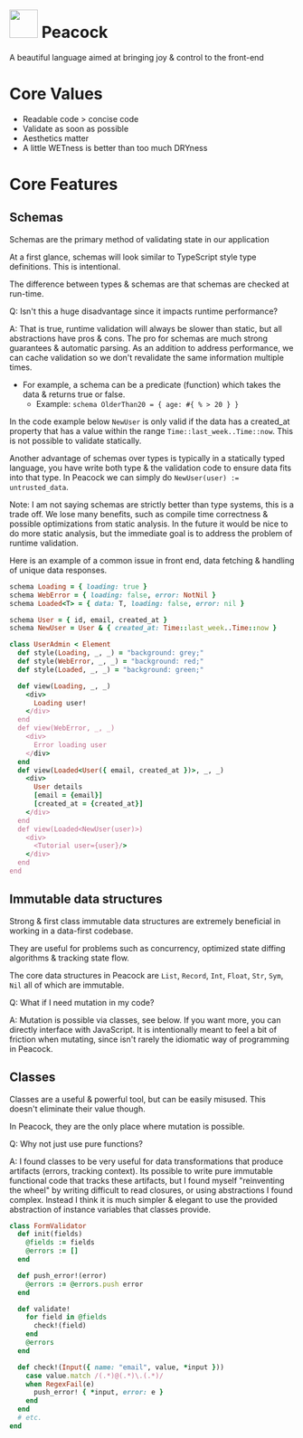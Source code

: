 # <img src="https://user-images.githubusercontent.com/7607387/153535569-5c42a9a9-73bb-447a-a0d9-7aa521ebd52f.png" height=50 /> Peacock

A beautiful language aimed at bringing joy & control to the front-end

# Core Values

- Readable code > concise code
- Validate as soon as possible
- Aesthetics matter
- A little WETness is better than too much DRYness

# Core Features

## Schemas

Schemas are the primary method of validating state in our application

At a first glance, schemas will look similar to TypeScript style type definitions. This is intentional.

The difference between types & schemas are that schemas are checked at run-time.

Q: Isn't this a huge disadvantage since it impacts runtime performance?

A: That is true, runtime validation will always be slower than static, but all abstractions have pros & cons. The pro for schemas are much strong guarantees & automatic parsing. As an addition to address performance, we can cache validation so we don't revalidate the same information multiple times.

- For example, a schema can be a predicate (function) which takes the data & returns true or false.
  - Example: `schema OlderThan20 = { age: #{ % > 20 } }`

In the code example below `NewUser` is only valid if the data has a created_at property that has a value within the range `Time::last_week..Time::now`. This is not possible to validate statically.

Another advantage of schemas over types is typically in a statically typed language, you have write both type & the validation code to ensure data fits into that type. In Peacock we can simply do `NewUser(user) := untrusted_data`.

Note: I am not saying schemas are strictly better than type systems, this is a trade off. We lose many benefits, such as compile time correctness & possible optimizations from static analysis. In the future it would be nice to do more static analysis, but the immediate goal is to address the problem of runtime validation.

Here is an example of a common issue in front end, data fetching & handling of unique data responses.

```ruby
schema Loading = { loading: true }
schema WebError = { loading: false, error: NotNil }
schema Loaded<T> = { data: T, loading: false, error: nil }

schema User = { id, email, created_at }
schema NewUser = User & { created_at: Time::last_week..Time::now }

class UserAdmin < Element
  def style(Loading, _, _) = "background: grey;"
  def style(WebError, _, _) = "background: red;"
  def style(Loaded, _, _) = "background: green;"

  def view(Loading, _, _)
    <div>
      Loading user!
    </div>
  end
  def view(WebError, _, _)
    <div>
      Error loading user
    </div>
  end
  def view(Loaded<User({ email, created_at })>, _, _)
    <div>
      User details
      [email = {email}]
      [created_at = {created_at}]
    </div>
  end
  def view(Loaded<NewUser(user)>)
    <div>
      <Tutorial user={user}/>
    </div>
  end
end
```

## Immutable data structures

Strong & first class immutable data structures are extremely beneficial in working in a data-first codebase.

They are useful for problems such as concurrency, optimized state diffing algorithms & tracking state flow.

The core data structures in Peacock are `List`, `Record`, `Int`, `Float`, `Str`, `Sym`, `Nil` all of which are immutable.

Q: What if I need mutation in my code?

A: Mutation is possible via classes, see below. If you want more, you can directly interface with JavaScript. It is intentionally meant to feel a bit of friction when mutating, since isn't rarely the idiomatic way of programming in Peacock.

## Classes

Classes are a useful & powerful tool, but can be easily misused. This doesn't eliminate their value though.

In Peacock, they are the only place where mutation is possible.

Q: Why not just use pure functions?

A: I found classes to be very useful for data transformations that produce artifacts (errors, tracking context). Its possible to write pure immutable functional code that tracks these artifacts, but I found myself "reinventing the wheel" by writing difficult to read closures, or using abstractions I found complex. Instead I think it is much simpler & elegant to use the provided abstraction of instance variables that classes provide.

```ruby
class FormValidator
  def init(fields)
    @fields := fields
    @errors := []
  end

  def push_error!(error)
    @errors := @errors.push error
  end

  def validate!
    for field in @fields
      check!(field)
    end
    @errors
  end

  def check!(Input({ name: "email", value, *input }))
    case value.match /(.*)@(.*)\.(.*)/
    when RegexFail(e)
      push_error! { *input, error: e }
    end
  end
  # etc.
end
```
